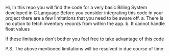 Hi,
In this repo you will find the code for a very basic Billing System developed in C Language
Before you consider integrating this code in your project there are a few limitations that you need to be aware off. 
     a. There is no option to fetch inventory records from within the app.
     b. It cannot handle float values 

If these limitations don't bother you feel free to take advantage of this code


P.S. The above mentioned limitations will be resolved in due course of time 
